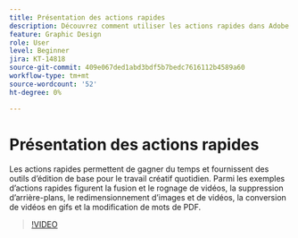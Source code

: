 ```yaml
---
title: Présentation des actions rapides
description: Découvrez comment utiliser les actions rapides dans Adobe Express
feature: Graphic Design
role: User
level: Beginner
jira: KT-14818
source-git-commit: 409e067ded1abd3bdf5b7bedc7616112b4589a60
workflow-type: tm+mt
source-wordcount: '52'
ht-degree: 0%

---
```


# Présentation des actions rapides

Les actions rapides permettent de gagner du temps et fournissent des outils d’édition de base pour le travail créatif quotidien. Parmi les exemples d’actions rapides figurent la fusion et le rognage de vidéos, la suppression d’arrière-plans, le redimensionnement d’images et de vidéos, la conversion de vidéos en gifs et la modification de mots de PDF.

>[!VIDEO](https://video.tv.adobe.com/v/3426925?quality=12&learn=on&hidetitle=true)
